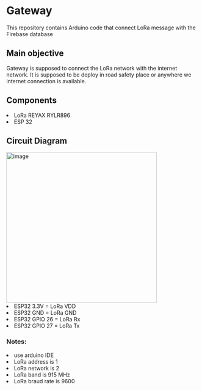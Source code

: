# Gateway
This repository contains Arduino code that connect LoRa message with the Firebase database 

## Main objective
Gateway is supposed to connect the LoRa network with the internet network. It is supposed to be deploy in road safety place or anywhere we internet connection is available.

## Components
<li>LoRa REYAX RYLR896</li>
<li>ESP 32</li>

## Circuit Diagram
<img width="394" alt="image" src="https://github.com/HadiTeamProject/Gateway/assets/155265586/e04e5ef5-d64c-47ed-8568-41c0c40f71a5">


<li>ESP32 3.3V = LoRa VDD</li>
<li>ESP32 GND = LoRa GND </li>
<li> ESP32 GPIO 26 = LoRa Rx </li>
<li>ESP32 GPIO 27 = LoRa Tx</li>


### Notes:
<li>use arduino IDE </li> 
<li>LoRa address is 1</li>
<li>LoRa network is 2</li>
<li>LoRa band is 915 MHz</li>
<li>LoRa braud rate is 9600 </li>
